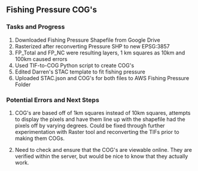 ## Fishing Pressure COG's

### Tasks and Progress

1. Downloaded Fishing Pressure Shapefile from Google Drive
2. Rasterized after reconverting Pressure SHP to new EPSG:3857
3. FP_Total and FP_NC were resulting layers, 1 km squares as 10km and 100km caused errors
4. Used TIF-to-COG Python script to create COG's
5. Edited Darren's STAC template to fit fishing pressure
6. Uploaded STAC.json and COG's for both files to AWS Fishing Pressure Folder

### Potential Errors and Next Steps

1. COG's are based off of 1km squares instead of 10km squares, attempts to display the pixels and have them line up with the shapefile had the pixels off by varying degrees. 
  Could be fixed through further experimentation with Raster tool and reconverting the TIFs prior to making them COGs.

2. Need to check and ensure that the COG's are viewable online. They are verified within the server, but would be nice to know that they actually work. 
